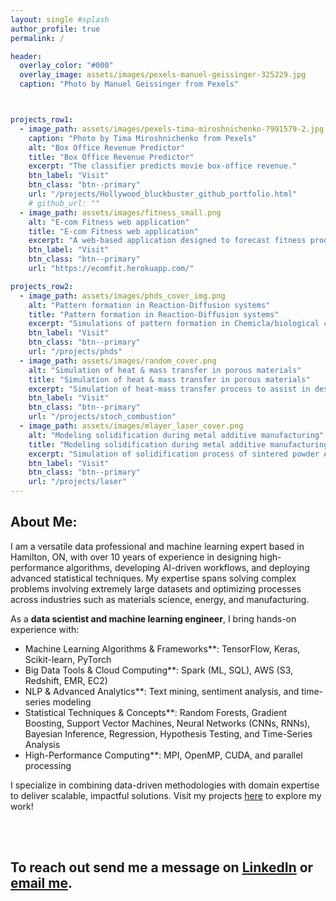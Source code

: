 ```yaml
---
layout: single #splash
author_profile: true
permalink: /

header:
  overlay_color: "#000"
  overlay_image: assets/images/pexels-manuel-geissinger-325229.jpg
  caption: "Photo by Manuel Geissinger from Pexels"



projects_row1:
  - image_path: assets/images/pexels-tima-miroshnichenko-7991579-2.jpg
    caption: "Photo by Tima Miroshnichenko from Pexels"
    alt: "Box Office Revenue Predictor"
    title: "Box Office Revenue Predictor"
    excerpt: "The classifier predicts movie box-office revenue."
    btn_label: "Visit"
    btn_class: "btn--primary"
    url: "/projects/Hollywood_bluckbuster_github_portfolio.html" 
    # github_url: ""
  - image_path: assets/images/fitness_small.png
    alt: "E-com Fitness web application"
    title: "E-com Fitness web application"
    excerpt: "A web-based application designed to forecast fitness product sales"
    btn_label: "Visit"
    btn_class: "btn--primary"
    url: "https://ecomfit.herokuapp.com/"

projects_row2:
  - image_path: assets/images/phds_cover_img.png
    alt: "Pattern formation in Reaction-Diffusion systems"
    title: "Pattern formation in Reaction-Diffusion systems"
    excerpt: "Simulations of pattern formation in Chemicla/biological complex system."
    btn_label: "Visit"
    btn_class: "btn--primary"
    url: "/projects/phds"
  - image_path: assets/images/random_cover.png
    alt: "Simulation of heat & mass transfer in porous materials"
    title: "Simulation of heat & mass transfer in porous materials"
    excerpt: "Simulation of heat-mass transfer process to assist in design new porous materials, with potential use in energy-efficient products."
    btn_label: "Visit"
    btn_class: "btn--primary"
    url: "/projects/stoch_combustion"
  - image_path: assets/images/mlayer_laser_cover.png
    alt: "Modeling solidification during metal additive manufacturing"
    title: "Modeling solidification during metal additive manufacturing"
    excerpt: "Simulation of solidification process of sintered powder Aluminum-based alloys."
    btn_label: "Visit"
    btn_class: "btn--primary"
    url: "/projects/laser"
---
```


<link rel="stylesheet" href="/assets/styles/projects.css">

## About Me:  
I am a versatile data professional and machine learning expert based in Hamilton, ON, with over 10 years of experience in designing high-performance algorithms, developing AI-driven workflows, and deploying advanced statistical techniques. My expertise spans solving complex problems involving extremely large datasets and optimizing processes across industries such as materials science, energy, and manufacturing.

As a **data scientist and machine learning engineer**, I bring hands-on experience with:  
<ul>
<li> Machine Learning Algorithms & Frameworks**: TensorFlow, Keras, Scikit-learn, PyTorch</li> 
<li> Big Data Tools & Cloud Computing**: Spark (ML, SQL), AWS (S3, Redshift, EMR, EC2)</li>  
<li> NLP & Advanced Analytics**: Text mining, sentiment analysis, and time-series modeling</li>  
<li> Statistical Techniques & Concepts**: Random Forests, Gradient Boosting, Support Vector Machines, Neural Networks (CNNs, RNNs), Bayesian Inference, Regression, Hypothesis Testing, and Time-Series Analysis</li>  
<li> High-Performance Computing**: MPI, OpenMP, CUDA, and parallel processing</li>  
</ul>

I specialize in combining data-driven methodologies with domain expertise to deliver scalable, impactful solutions. Visit my projects [here](/archive/) to explore my work!


<br><br>
## To reach out send me a message on [LinkedIn](https://www.linkedin.com/in/hossein-azizi/) or [email me](mailto:hosseinphy@gmail.com).


<!-- ## Projects
{% include project_row id="projects_row1" %}
{% include project_row id="projects_row2" %}

 -->
